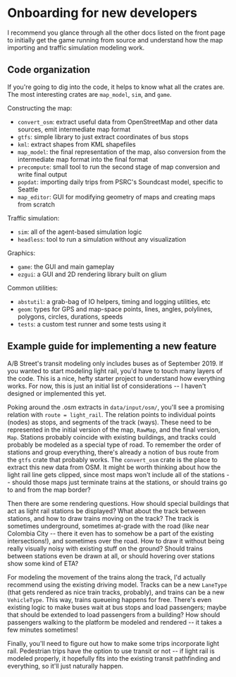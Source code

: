 # Onboarding for new developers

I recommend you glance through all the other docs listed on the front page to
initially get the game running from source and understand how the map importing
and traffic simulation modeling work.

## Code organization

If you're going to dig into the code, it helps to know what all the crates are.
The most interesting crates are `map_model`, `sim`, and `game`.

Constructing the map:

- `convert_osm`: extract useful data from OpenStreetMap and other data sources,
  emit intermediate map format
- `gtfs`: simple library to just extract coordinates of bus stops
- `kml`: extract shapes from KML shapefiles
- `map_model`: the final representation of the map, also conversion from the
  intermediate map format into the final format
- `precompute`: small tool to run the second stage of map conversion and write
  final output
- `popdat`: importing daily trips from PSRC's Soundcast model, specific to Seattle
- `map_editor`: GUI for modifying geometry of maps and creating maps from
  scratch

Traffic simulation:

- `sim`: all of the agent-based simulation logic
- `headless`: tool to run a simulation without any visualization

Graphics:

- `game`: the GUI and main gameplay
- `ezgui`: a GUI and 2D rendering library built on glium

Common utilities:

- `abstutil`: a grab-bag of IO helpers, timing and logging utilities, etc
- `geom`: types for GPS and map-space points, lines, angles, polylines,
  polygons, circles, durations, speeds
- `tests`: a custom test runner and some tests using it

## Example guide for implementing a new feature

A/B Street's transit modeling only includes buses as of September 2019. If you
wanted to start modeling light rail, you'd have to touch many layers of the
code. This is a nice, hefty starter project to understand how everything works.
For now, this is just an initial list of considerations -- I haven't designed or
implemented this yet.

Poking around the .osm extracts in `data/input/osm/`, you'll see a promising
relation with `route = light_rail`. The relation points to individual points
(nodes) as stops, and segments of the track (ways). These need to be represented
in the initial version of the map, `RawMap`, and the final version, `Map`.
Stations probably coincide with existing buildings, and tracks could probably be
modeled as a special type of road. To remember the order of stations and group
everything, there's already a notion of bus route from the `gtfs` crate that
probably works. The `convert_osm` crate is the place to extract this new data
from OSM. It might be worth thinking about how the light rail line gets clipped,
since most maps won't include all of the stations -- should those maps just
terminate trains at the stations, or should trains go to and from the map
border?

Then there are some rendering questions. How should special buildings that act
as light rail stations be displayed? What about the track between stations, and
how to draw trains moving on the track? The track is sometimes underground,
sometimes at-grade with the road (like near Colombia City -- there it even has
to somehow be a part of the existing intersections!), and sometimes over the
road. How to draw it without being really visually noisy with existing stuff on
the ground? Should trains between stations even be drawn at all, or should
hovering over stations show some kind of ETA?

For modeling the movement of the trains along the track, I'd actually recommend
using the existing driving model. Tracks can be a new `LaneType` (that gets
rendered as nice train tracks, probably), and trains can be a new `VehicleType`.
This way, trains queueing happens for free. There's even existing logic to make
buses wait at bus stops and load passengers; maybe that should be extended to
load passengers from a building? How should passengers walking to the platform
be modeled and rendered -- it takes a few minutes sometimes!

Finally, you'll need to figure out how to make some trips incorporate light
rail. Pedestrian trips have the option to use transit or not -- if light rail is
modeled properly, it hopefully fits into the existing transit pathfinding and
everything, so it'll just naturally happen.
